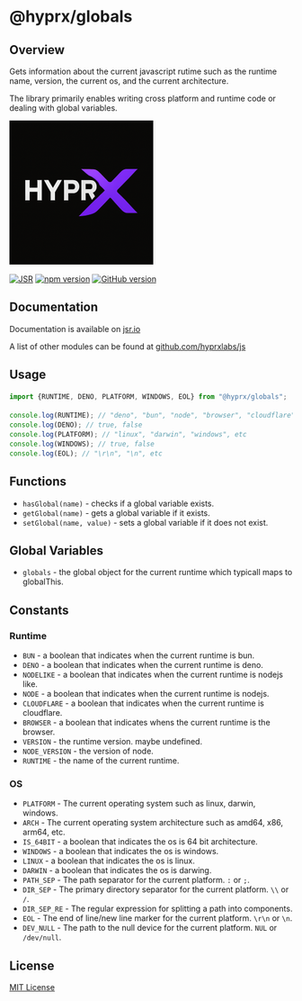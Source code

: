# @hyprx/globals

## Overview

Gets information about the current javascript rutime such as
the runtime name, version, the current os, and the current architecture.

The library primarily enables writing cross platform and runtime code or dealing
with global variables.

![logo](https://raw.githubusercontent.com/hyprxlabs/js/refs/heads/main/.eng/assets/logo.png)

[![JSR](https://jsr.io/badges/@hyprx/globals)](https://jsr.io/@hyprx/globals)
[![npm version](https://badge.fury.io/js/@hyprx%2Fglobals.svg)](https://badge.fury.io/js/@hyprx%2Fglobals)
[![GitHub version](https://badge.fury.io/gh/hyprxlabs%2Fjs.svg)](https://badge.fury.io/gh/hyprxlabs%2Fjs)

## Documentation

Documentation is available on [jsr.io](https://jsr.io/@hyprx/globals/doc)

A list of other modules can be found at [github.com/hyprxlabs/js](https://github.com/hyprxlabs/js)

## Usage

```typescript
import {RUNTIME, DENO, PLATFORM, WINDOWS, EOL} from "@hyprx/globals";

console.log(RUNTIME); // "deno", "bun", "node", "browser", "cloudflare", etc
console.log(DENO); // true, false
console.log(PLATFORM); // "linux", "darwin", "windows", etc
console.log(WINDOWS); // true, false
console.log(EOL); // "\r\n", "\n", etc
```

## Functions

- `hasGlobal(name)` - checks if a global variable exists.
- `getGlobal(name)` - gets a global variable if it exists.
- `setGlobal(name, value)` - sets a global variable if it does not exist.

## Global Variables

- `globals` - the global object for the current runtime which typicall maps to globalThis.

## Constants

### Runtime

- `BUN` - a boolean that indicates when the current runtime is bun.
- `DENO` - a boolean that indicates when the current runtime is deno.
- `NODELIKE` - a boolean that indicates when the current runtime is nodejs like.
- `NODE` - a boolean that indicates when the current runtime is nodejs.
- `CLOUDFLARE` - a boolean that indicates when the current runtime is cloudflare.
- `BROWSER` - a boolean that indicates whens the current runtime is the browser.
- `VERSION` - the runtime version. maybe undefined.
- `NODE_VERSION` - the version of node.
- `RUNTIME` - the name of the current runtime.

### OS

- `PLATFORM` - The current operating system such as linux, darwin, windows.
- `ARCH` - The current operating system architecture such as amd64, x86, arm64, etc.
- `IS_64BIT` - a boolean that indicates the os is 64 bit architecture.
- `WINDOWS` - a boolean that indicates the os is windows.
- `LINUX` - a boolean that indicates the os is linux.
- `DARWIN` - a boolean that indicates the os is darwing.
- `PATH_SEP` - The path separator for the current platform. `:` or `;`.
- `DIR_SEP` - The primary directory separator for the current platform. `\\` or `/`.
- `DIR_SEP_RE` - The regular expression for splitting a path into components.
- `EOL` - The end of line/new line marker for the current platform. `\r\n` or `\n`.
- `DEV_NULL` - The path to the null device for the current platform. `NUL` or `/dev/null`.

## License

[MIT License](./LICENSE.md)
